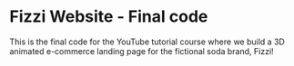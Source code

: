 # Fizzi Website - Final code

This is the final code for the YouTube tutorial course where we build a 3D animated e-commerce landing page for the fictional soda brand, Fizzi!




